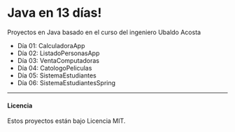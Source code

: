 # Java en 13 días!

Proyectos en Java basado en el curso del ingeniero Ubaldo Acosta

- Día 01: CalculadoraApp
- Día 02: ListadoPersonasApp
- Día 03: VentaComputadoras
- Día 04: CatologoPeliculas
- Día 05: SistemaEstudiantes
- Día 06: SistemaEstudiantesSpring

<hr/>

#### Licencia

Estos proyectos están bajo Licencia MIT.
